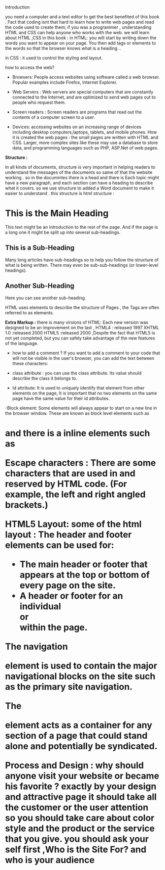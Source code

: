 Introduction 

you need a computer and a text editor to get the best benefited of this book .
Fact that coding isnt that hard to learn how
to write web pages and read
the code used to create them; if you was a programmer , understanding HTML and CSS can help anyone who works with the web.
we will learn about HTML ,CSS in this book :
in HTML:
 you will start by writing down the words you want to appear on your page. You then add tags or elements to the words so that the browser knows what is a heading ..

in CSS :
it used to control the styling and layout.

how to access the web?
- Browsers:
People access websites using software called a web browser. Popular examples include Firefox, Internet Explorer.
- Web Servers :
Web servers are special computers that are constantly connected to the Internet, and are optimized to send web pages out to people who request them.

- Screen readers :
 Screen readers are programs that read out the contents of a computer screen to a user.

- Devices:
accessing websites on an increasing range of devices including desktop computers,laptops, tablets, and mobile
phones.
How it is created the web pages : 
the small pages are written with HTML and CSS. Larger, more complex sites like these may use a database to store data, and programming
languages such as PHP, ASP.Net of web pages.

**Structure :**

In all kinds of documents, structure is very important in helping
readers to understand the messages of the documents so same of that the website working .
so in the documintes there is a head and there is Each topic might
have a new paragraph, and each section can have a heading to describe what it covers.
so we use structure to added a Word document to make it
easier to understand .
this structure is html structure :
<html>
<body>
<h1>This is the Main Heading</h1>
<p>This text might be an introduction to the rest of
the page. And if the page is a long one it might
be split up into several sub-headings.<p>
<h2>This is a Sub-Heading</h2>
<p>Many long articles have sub-headings so to help
you follow the structure of what is being written.
There may even be sub-sub-headings (or lower-level
headings).</p>
<h2>Another Sub-Heading</h2>
<p>Here you can see another sub-heading.</p>
</body>
</html>

HTML uses elements to describe the structure of Pages , the Tags are often referred to as elements.

**Extra Markup :**
there is many virsions of HTML:
Each new version was designed to be an improvement on the last ,
HTML4 : released 1997
XHTML 1.0 :released 2000
HTML5 :released 2000 ,Despite the fact that HTML5 is not yet completed, but you can safely take advantage of the new features of the language.
- how to add a comment ?
If you want to add a comment to your code that will not be
visible in the user's browser, you can add the text between these
characters:
<!-- comment goes here -->
- class attribute :
you can use the class attribute. Its value should describe the class it belongs to.

- Id attribute:
It is used to uniquely identify that element from other elements on the page, It is important that no two elements on the same page have the same value for their id attributes.

-Block element:
Some elements will always appear to start on a new line in the browser window. These are known as block level elements such as <h1> and there is a inline elements such as <img>


 Escape characters :
 There are some characters that are used in and reserved by HTML code. (For example, the left and right angled brackets.)

 **HTML5 Layout:**
some of the html layout :
 The header and footer elements can be used for:
- The main header or footer that appears at the top or bottom of every page on the site.
- A header or footer for an individual <article> or <section> within the page.

The navigation <nav> element is used to contain the major navigational
blocks on the site such as the primary site navigation.

The <article> element acts as a container for any section of a page that could stand alone and potentially be syndicated.

Process  and Design :
why should anyone visit your website or became his favorite ?
exactly by your design and attractive page it should take all the customer or the user attention so you should take care about color style and the product or the service that you give.
 you should ask your self first ,Who is the Site For? and who is your audience

